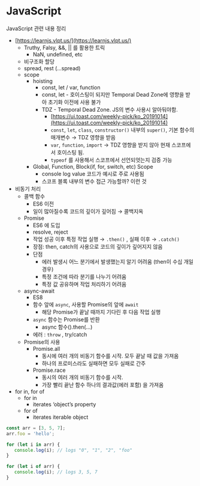# JavaScript

JavaScript 관련 내용 정리

- [https://learnjs.vlpt.us/](https://learnjs.vlpt.us/)
    - Truthy, Falsy, &&, || 를 활용한 트릭
        - NaN, undefined, etc
    - 비구조화 할당
    - spread, rest (...spread)
    - scope
        - hoisting
            - const, let / var, function
            - const, let - 호이스팅이 되지만 Temporal Dead Zone에 영향을 받아 초기화 이전에 사용 불가
            - TDZ - Temporal Dead Zone. JS의 변수 사용시 알아둬야함.
                - [https://ui.toast.com/weekly-pick/ko_20191014](https://ui.toast.com/weekly-pick/ko_20191014)
                - `const`, `let`, `class`, `constructor()` 내부의 `super()`, 기본 함수의 매개변수 → TDZ 영향을 받음
                - `var`, `function`, `import` → TDZ 영향을 받지 않아 현재 스코프에서 호이스팅 됨.
                - `typeof` 를 사용해서 스코프에서 선언되엇는지 검증 가능
        - Global, Function, Block(if, for, switch, etc) Scope
            - console log value 코드가 예시로 주로 사용됨
            - 스코프 블록 내부의 변수 접근 가능할까? 이런 것
- 비동기 처리
    - 콜백 함수
        - ES6 이전
        - 일이 많아질수록 코드의 깊이가 깊어짐 → 콜백지옥
    - Promise
        - ES6 에 도입
        - resolve, reject
        - 작업 성공 이후 특정 작업 실행 → `.then()` , 실패 이후 → `.catch()`
        - 장점: then, catch의 사용으로 코드의 깊이가 깊어지지 않음
        - 단점
            - 에러 발생시 어느 분기에서 발생했는지 알기 어려움 (then이 수십 개일 경우)
            - 특정 조건에 따라 분기를 나누기 어려움
            - 특정 값 공유하며 작업 처리하기 어려움
    - async-await
        - ES8
        - 함수 앞에 `async`, 사용할 Promise의 앞에 `await`
            - 해당 Promise가 끝날 때까지 기다린 후 다음 작업 실행
        - `async` 함수는 Promise를 반환
            - async 함수().then(...)
        - 에러 : `throw` , try/catch
    - Promise의 사용
        - Promise.all
            - 동시에 여러 개의 비동기 함수를 시작. 모두 끝날 때 값을 가져옴
            - 하나의 프로미스라도 실패하면 모두 실패로 간주
        - Promise.race
            - 동시의 여러 개의 비동기 함수를 시작.
            - 가장 빨리 끝난 함수 하나의 결과값(에러 포함) 을 가져옴
- for in, for of
    - for in
        - iterates ‘object’s property
    - for of
        - iterates iterable object

```js
const arr = [3, 5, 7];
arr.foo = 'hello';

for (let i in arr) {
   console.log(i); // logs "0", "1", "2", "foo"
}

for (let i of arr) {
   console.log(i); // logs 3, 5, 7
}
```
